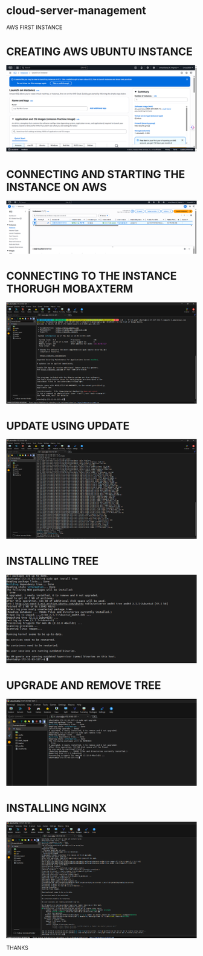 # cloud-server-management
AWS FIRST INSTANCE
# CREATING AWS UBUNTU INSTANCE
![alt text](<Screenshot 2025-06-12 143222.png>)

# CONNECTING AND STARTING THE INSTANCE ON AWS

![alt text](<Screenshot 2025-06-12 144649.png>)

# CONNECTING TO THE INSTANCE THORUGH MOBAXTERM
![alt text](<Screenshot 2025-06-12 153938.png>)

# UPDATE USING UPDATE
 ![alt text](<Screenshot 2025-06-12 154400.png>)

 # INSTALLING TREE
 ![alt text](<Screenshot 2025-06-12 154447.png>)

 # UPGRADE AND REMOVE TREE
 ![alt text](<Screenshot 2025-06-12 154733.png>)

 # INSTALLING NGINX
 ![alt text](<Screenshot 2025-06-12 154858.png>)

THANKS